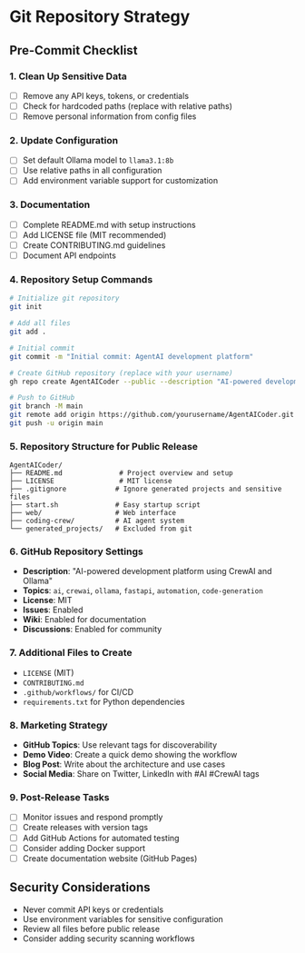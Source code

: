 # Git Repository Strategy

## Pre-Commit Checklist

### 1. Clean Up Sensitive Data
- [ ] Remove any API keys, tokens, or credentials
- [ ] Check for hardcoded paths (replace with relative paths)
- [ ] Remove personal information from config files

### 2. Update Configuration
- [ ] Set default Ollama model to `llama3.1:8b`
- [ ] Use relative paths in all configuration
- [ ] Add environment variable support for customization

### 3. Documentation
- [ ] Complete README.md with setup instructions
- [ ] Add LICENSE file (MIT recommended)
- [ ] Create CONTRIBUTING.md guidelines
- [ ] Document API endpoints

### 4. Repository Setup Commands

```bash
# Initialize git repository
git init

# Add all files
git add .

# Initial commit
git commit -m "Initial commit: AgentAI development platform"

# Create GitHub repository (replace with your username)
gh repo create AgentAICoder --public --description "AI-powered development platform using CrewAI and Ollama"

# Push to GitHub
git branch -M main
git remote add origin https://github.com/yourusername/AgentAICoder.git
git push -u origin main
```

### 5. Repository Structure for Public Release

```
AgentAICoder/
├── README.md              # Project overview and setup
├── LICENSE                # MIT license
├── .gitignore            # Ignore generated projects and sensitive files
├── start.sh              # Easy startup script
├── web/                  # Web interface
├── coding-crew/          # AI agent system
└── generated_projects/   # Excluded from git
```

### 6. GitHub Repository Settings

- **Description**: "AI-powered development platform using CrewAI and Ollama"
- **Topics**: `ai`, `crewai`, `ollama`, `fastapi`, `automation`, `code-generation`
- **License**: MIT
- **Issues**: Enabled
- **Wiki**: Enabled for documentation
- **Discussions**: Enabled for community

### 7. Additional Files to Create

- `LICENSE` (MIT)
- `CONTRIBUTING.md`
- `.github/workflows/` for CI/CD
- `requirements.txt` for Python dependencies

### 8. Marketing Strategy

- **GitHub Topics**: Use relevant tags for discoverability
- **Demo Video**: Create a quick demo showing the workflow
- **Blog Post**: Write about the architecture and use cases
- **Social Media**: Share on Twitter, LinkedIn with #AI #CrewAI tags

### 9. Post-Release Tasks

- [ ] Monitor issues and respond promptly
- [ ] Create releases with version tags
- [ ] Add GitHub Actions for automated testing
- [ ] Consider adding Docker support
- [ ] Create documentation website (GitHub Pages)

## Security Considerations

- Never commit API keys or credentials
- Use environment variables for sensitive configuration
- Review all files before public release
- Consider adding security scanning workflows